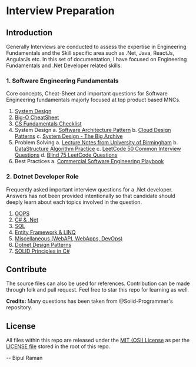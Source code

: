 # Interview Preparation

## Introduction

Generally Interviews are conducted to assess the expertise in Engineering Fundamentals and the Skill specific area such as .Net, Java, ReactJs, AngularJs etc. In this set of documentation, I have focused on Engineering Fundamentals and .Net Developer related skills.

### 1. Software Engineering Fundamentals

Core concepts, Cheat-Sheet and important questions for Software Engineering fundamentals majorly focused at top product based MNCs.

1. [System Design](Engineering/SystemDesign.md)
2. [Big-O CheatSheet](https://www.bigocheatsheet.com)
3. [CS Fundamentals Checklist](https://github.com/jwasham/coding-interview-university/blob/master/README.md)
4. System Design
    a. [Software Architecture Pattern](https://www.geeksforgeeks.org/types-of-software-architecture-patterns)
    b. [Cloud Design Patterns](https://docs.microsoft.com/en-us/azure/architecture/patterns)
    c. [System Design - The Big Archive](./Engineering/Files/System_Design_The_Big_Archive.pdf)
5. Problem Solving
    a. [Lecture Notes from University of Birmingham](./Engineering/Files/Lecture_Notes_DSA.pdf)
    b. [DataStructure Algorithm Practice](https://leetcode.com)
    c. [LeetCode 50 Common Interview Questions](./Engineering/Files/Leetcode_Interview_Questions_Handbook.pdf)
    d. [Blind 75 LeetCode Questions](Engineering/Blind_75_LeetCode_Questions.md)
6. Best Practices
    a. [Commercial Software Engineering Playbook](https://github.com/microsoft/code-with-engineering-playbook)

### 2. Dotnet Developer Role

Frequently asked important interview questions for a .Net developer. Answers has not been provided intentionally so that candidate should deeply learn about each topics involved in the question.

1. [OOPS](DotnetDeveloper/OOPS.md)
2. [C# & .Net](DotnetDeveloper/CSharpDotNet.md)
3. [SQL](DotnetDeveloper/SQL.md)
4. [Entity Framework & LINQ](DotnetDeveloper/EntityFrameworkLinq.md)
5. [Miscellaneous (WebAPI, WebApps, DevOps)](DotnetDeveloper/DotNetMiscellaneous.md)
6. [Dotnet Design Patterns](https://www.dofactory.com/net/design-patterns)
7. [SOLID Principles in C#](https://www.c-sharpcorner.com/UploadFile/damubetha/solid-principles-in-C-Sharp)

## Contribute

The source files can also be used for references. Contribution can be made through folk and pull request. Feel free to star this repo for learning as well.

**Credits:**
Many questions has been taken from @Solid-Programmer's repository.

## License

All files within this repo are released under the [MIT (OSI) License]( https://en.wikipedia.org/wiki/MIT_License) as per the [LICENSE file](https://github.com/BipulRaman/InterviewQuestions/blob/master/LICENSE) stored in the root of this repo.

--
Bipul Raman
